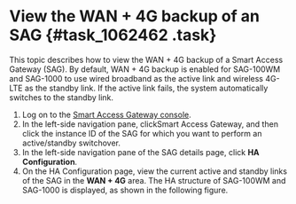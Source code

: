 # View the WAN + 4G backup of an SAG {#task_1062462 .task}

This topic describes how to view the WAN + 4G backup of a Smart Access Gateway \(SAG\). By default, WAN + 4G backup is enabled for SAG-100WM and SAG-1000 to use wired broadband as the active link and wireless 4G-LTE as the standby link. If the active link fails, the system automatically switches to the standby link.

1.  Log on to the [Smart Access Gateway console](https://smartag.console.aliyun.com).
2.  In the left-side navigation pane, clickSmart Access Gateway, and then click the instance ID of the SAG for which you want to perform an active/standby switchover.
3.  In the left-side navigation pane of the SAG details page, click **HA Configuration**.
4.  On the HA Configuration page, view the current active and standby links of the SAG in the **WAN + 4G** area. The HA structure of SAG-100WM and SAG-1000 is displayed, as shown in the following figure.

